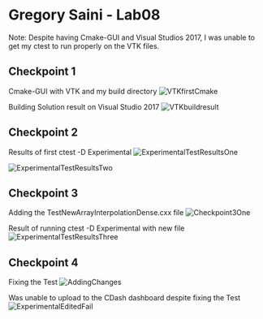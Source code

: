 # Gregory Saini - Lab08
Note: Despite having Cmake-GUI and Visual Studios 2017, I was unable to get my ctest to run properly on the VTK files.
## Checkpoint 1
Cmake-GUI with VTK and my build directory
![VTKfirstCmake](https://user-images.githubusercontent.com/17090994/54860896-4cc32000-4cf7-11e9-8ddd-8ea0be4adea1.PNG)

Building Solution result on Visual Studio 2017
![VTKbuildresult](https://user-images.githubusercontent.com/17090994/54860907-6cf2df00-4cf7-11e9-88ec-34cd135326eb.PNG)


## Checkpoint 2
Results of first ctest -D Experimental
![ExperimentalTestResultsOne](https://user-images.githubusercontent.com/17090994/54860986-95c7a400-4cf8-11e9-89cd-27b140f673a2.PNG)

![ExperimentalTestResultsTwo](https://user-images.githubusercontent.com/17090994/54861002-cc052380-4cf8-11e9-8f55-49b9fa92be13.PNG)

## Checkpoint 3
Adding the TestNewArrayInterpolationDense.cxx file
![Checkpoint3One](https://user-images.githubusercontent.com/17090994/54861015-fbb42b80-4cf8-11e9-963b-b41be7846942.PNG)

Result of running ctest -D Experimental with new file
![ExperimentalTestResultsThree](https://user-images.githubusercontent.com/17090994/54861029-1dadae00-4cf9-11e9-959c-7e27abddedc6.PNG)


## Checkpoint 4
Fixing the Test
![AddingChanges](https://user-images.githubusercontent.com/17090994/54861133-a37e2900-4cfa-11e9-879d-4e7ec62119f4.PNG)

Was unable to upload to the CDash dashboard despite fixing the Test
![ExperimentalEditedFail](https://user-images.githubusercontent.com/17090994/54861141-c3155180-4cfa-11e9-8ff2-132f676674ec.PNG)
